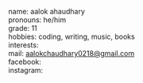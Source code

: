 name: aalok ahaudhary <br>
pronouns: he/him<br>
grade: 11<br>
hobbies: coding, writing, music, books <br>
interests: <br>
mail: aalokchaudhary0218@gmail.com <br>
facebook: <br>
instagram: <br>

